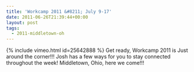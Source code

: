 ```yaml
---
title: 'Workcamp 2011 &#8211; July 9-17'
date: 2011-06-26T21:39:44+00:00
layout: post
tags:
  - 2011-middletown-oh
---
```

{% include vimeo.html id=25642888 %}
Get ready, Workcamp 2011 is Just around the corner!!! Josh has a few ways for you to stay connected throughout the week! Middletown, Ohio, here we come!!!
